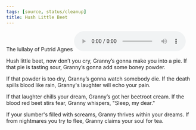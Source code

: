 ```yaml
---
tags: [source, status/cleanup]
title: Hush Little Beet
---
```


The lullaby of Putrid Agnes
<audio controls>
    <source src="//taelgarverse//assets/audio/hush-little-beet.mp3">
</audio>

Hush little beet, now don’t you cry,
Granny’s gonna make you into a pie.
If that pie is tasting sour,
Granny’s gonna add some boney powder.

If that powder is too dry,
Granny’s gonna watch somebody die.
If the death spills blood like rain,
Granny's laughter will echo your pain.

If that laughter chills your dream,
Granny’s got her beetroot cream.
If the blood red beet stirs fear,
Granny whispers, "Sleep, my dear."

If your slumber's filled with screams,
Granny thrives within your dreams.
If from nightmares you try to flee,
Granny claims your soul for tea.